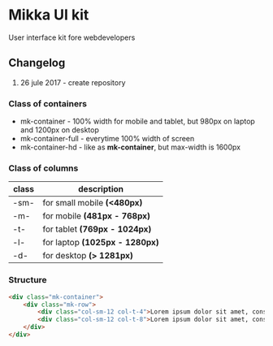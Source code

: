 # Mikka UI kit
User interface kit fore webdevelopers

## Changelog
1. 26 jule 2017 - create repository


### Class of containers
+ mk-container - 100% width for mobile and tablet, but 980px on laptop and 1200px on desktop
+ mk-container-full - everytime 100% width of screen
+ mk-container-hd - like as **mk-container**, but max-width is 1600px


### Class of columns
| class | description |
| ------ | ------ |
| -sm- | for small mobile __(<480px)__ |
| -m- | for mobile __(481px - 768px)__ |
| -t- | for tablet __(769px - 1024px)__ |
| -l- | for laptop __(1025px - 1280px)__ |
| -d- | for desktop __(> 1281px)__ |


### Structure

```html
<div class="mk-container">
	<div class="mk-row">
		<div class="col-sm-12 col-t-4">Lorem ipsum dolor sit amet, consectetur adipisicing elit. Optio, alias.</div>
		<div class="col-sm-12 col-t-8">Lorem ipsum dolor sit amet, consectetur adipisicing elit. Voluptatibus amet sed id illo laboriosam! Beatae, repudiandae eligendi. Omnis, exercitationem delectus laudantium. Amet, modi odit quisquam eum tenetur perspiciatis sequi. Perspiciatis.</div>
	</div>
</div>
```